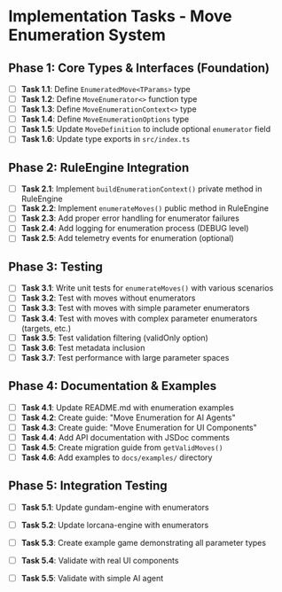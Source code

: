 # Implementation Tasks - Move Enumeration System

## Phase 1: Core Types & Interfaces (Foundation)
- [ ] **Task 1.1**: Define `EnumeratedMove<TParams>` type
- [ ] **Task 1.2**: Define `MoveEnumerator<>` function type
- [ ] **Task 1.3**: Define `MoveEnumerationContext<>` type
- [ ] **Task 1.4**: Define `MoveEnumerationOptions` type
- [ ] **Task 1.5**: Update `MoveDefinition` to include optional `enumerator` field
- [ ] **Task 1.6**: Update type exports in `src/index.ts`

## Phase 2: RuleEngine Integration
- [ ] **Task 2.1**: Implement `buildEnumerationContext()` private method in RuleEngine
- [ ] **Task 2.2**: Implement `enumerateMoves()` public method in RuleEngine
- [ ] **Task 2.3**: Add proper error handling for enumerator failures
- [ ] **Task 2.4**: Add logging for enumeration process (DEBUG level)
- [ ] **Task 2.5**: Add telemetry events for enumeration (optional)

## Phase 3: Testing
- [ ] **Task 3.1**: Write unit tests for `enumerateMoves()` with various scenarios
- [ ] **Task 3.2**: Test with moves without enumerators
- [ ] **Task 3.3**: Test with moves with simple parameter enumerators
- [ ] **Task 3.4**: Test with moves with complex parameter enumerators (targets, etc.)
- [ ] **Task 3.5**: Test validation filtering (validOnly option)
- [ ] **Task 3.6**: Test metadata inclusion
- [ ] **Task 3.7**: Test performance with large parameter spaces

## Phase 4: Documentation & Examples
- [ ] **Task 4.1**: Update README.md with enumeration examples
- [ ] **Task 4.2**: Create guide: "Move Enumeration for AI Agents"
- [ ] **Task 4.3**: Create guide: "Move Enumeration for UI Components"
- [ ] **Task 4.4**: Add API documentation with JSDoc comments
- [ ] **Task 4.5**: Create migration guide from `getValidMoves()`
- [ ] **Task 4.6**: Add examples to `docs/examples/` directory

## Phase 5: Integration Testing
- [ ] **Task 5.1**: Update gundam-engine with enumerators
- [ ] **Task 5.2**: Update lorcana-engine with enumerators
- [ ] **Task 5.3**: Create example game demonstrating all parameter types
- [ ] **Task 5.4**: Validate with real UI components
- [ ] **Task 5.5**: Validate with simple AI agent

